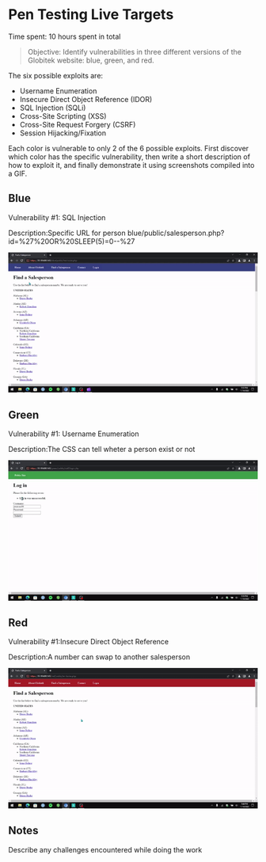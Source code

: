 # Pen Testing Live Targets

Time spent: 10 hours spent in total

> Objective: Identify vulnerabilities in three different versions of the Globitek website: blue, green, and red.

The six possible exploits are:

* Username Enumeration
* Insecure Direct Object Reference (IDOR)
* SQL Injection (SQLi)
* Cross-Site Scripting (XSS)
* Cross-Site Request Forgery (CSRF)
* Session Hijacking/Fixation

Each color is vulnerable to only 2 of the 6 possible exploits. First discover which color has the specific vulnerability, then write a short description of how to exploit it, and finally demonstrate it using screenshots compiled into a GIF.

## Blue

Vulnerability #1: SQL Injection

Description:Specific URL for person blue/public/salesperson.php?id=%27%20OR%20SLEEP(5)=0--%27

<img src="SQL Injection.gif">


## Green

Vulnerability #1: Username Enumeration

Description:The CSS can tell wheter a person exist or not

<img src="Username Enumeration.gif">


## Red

Vulnerability #1:Insecure Direct Object Reference

Description:A number can swap to another salesperson

<img src="Insecure Direct Object Reference.gif">


## Notes

Describe any challenges encountered while doing the work
